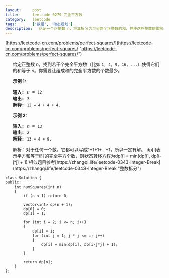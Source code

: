 ```yaml
---
layout:     post
title:      leetcode-0279 完全平方数 
category:   leetcode
tags:       ['数组', '动态规划']
description:   给定一个正整数 n，将其拆分为至少两个正整数的和，并使这些整数的乘积最大化。 返回你可以获得的最大乘积。
---
```

[https://leetcode-cn.com/problems/perfect-squares/](https://leetcode-cn.com/problems/perfect-squares/ "https://leetcode-cn.com/problems/perfect-squares/")

<ul>
<div class="notranslate"><p>给定正整数&nbsp;<em>n</em>，找到若干个完全平方数（比如&nbsp;<code>1, 4, 9, 16, ...</code>）使得它们的和等于<em> n</em>。你需要让组成和的完全平方数的个数最少。</p>

<p><strong>示例&nbsp;1:</strong></p>

<pre><strong>输入:</strong> <em>n</em> = <code>12</code>
<strong>输出:</strong> 3 
<strong>解释: </strong><code>12 = 4 + 4 + 4.</code></pre>

<p><strong>示例 2:</strong></p>

<pre><strong>输入:</strong> <em>n</em> = <code>13</code>
<strong>输出:</strong> 2
<strong>解释: </strong><code>13 = 4 + 9.</code></pre>
</div>
</ul>

<ul>
<div class="notranslate"><p>
解析：对于任何一个数，它都可以写成1+1+1+...+1，所以一定有解。
dp[i]表示平方和等于i时的完全平方个数，则状态转移方程为dp[i] = min(dp[i], dp[i-j*j] + 1)
相似题目参考[https://zhangqi.life/leetcode-0343-Integer-Break](https://zhangqi.life/leetcode-0343-Integer-Break "整数拆分")
</p></div>
</ul>	

	class Solution {
	public:
	    int numSquares(int n)
	    {
	        if (n < 1) return 0;
	        
	        vector<int> dp(n + 1);
	        dp[0] = 0;
	        dp[1] = 1;
	        
	        for (int i = 2; i <= n; i++)
	        {
	            dp[i] = i;
	            for (int j = 1; j * j <= i; j++)
	            {
	                dp[i] = min(dp[i], dp[i-j*j] + 1);
	            }
	        }
	        
	        return dp[n];
	    }
	};
